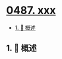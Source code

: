 # [0487. xxx](https://github.com/Tdahuyou/TNotes.leetcode/tree/main/notes/0487.%20xxx)

<!-- region:toc -->

- [1. 📝 概述](#1--概述)

<!-- endregion:toc -->

## 1. 📝 概述
